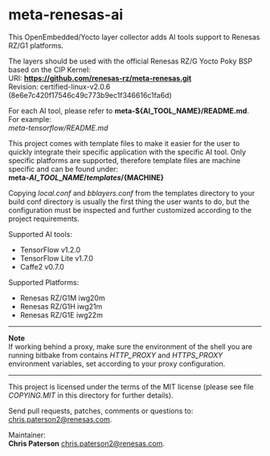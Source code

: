 # meta-renesas-ai
This OpenEmbedded/Yocto layer collector adds AI tools support to Renesas RZ/G1
platforms.


The layers should be used with the official Renesas RZ/G Yocto Poky BSP based
on the CIP Kernel:  
URI: **https://github.com/renesas-rz/meta-renesas.git**  
Revision: certified-linux-v2.0.6 (8e6e7c420f17546c49c773b9ec1f346616c1fa6d)


For each AI tool, please refer to **meta-${AI\_TOOL\_NAME}/README.md**. For
example:  
*meta-tensorflow/README.md*


This project comes with template files to make it easier for the user to quickly
integrate their specific application with the specific AI tool. Only specific
platforms are supported, therefore template files are machine specific and can
be found under:  
**meta-${AI\_TOOL\_NAME}/templates/${MACHINE}**  


Copying *local.conf* and *bblayers.conf* from the templates directory to your
build conf directory is usually the first thing the user wants to do, but
the configuration must be inspected and further customized according to the
project requirements.


Supported AI tools:
- TensorFlow v1.2.0  
- TensorFlow Lite v1.7.0  
- Caffe2 v0.7.0  


Supported Platforms:  
- Renesas RZ/G1M iwg20m  
- Renesas RZ/G1H iwg21m  
- Renesas RZ/G1E iwg22m  


---

**Note**  
If working behind a proxy, make sure the environment of the shell you are
running bitbake from contains *HTTP\_PROXY* and *HTTPS\_PROXY* environment
variables, set according to your proxy configuration.

---


This project is licensed under the terms of the MIT license (please see file
*COPYING.MIT* in this directory for further details).


Send pull requests, patches, comments or questions to:  
[chris.paterson2@renesas.com](mailto:chris.paterson2@renesas.com).


Maintainer:  
**Chris Paterson** [chris.paterson2@renesas.com](mailto:chris.paterson2@renesas.com).
